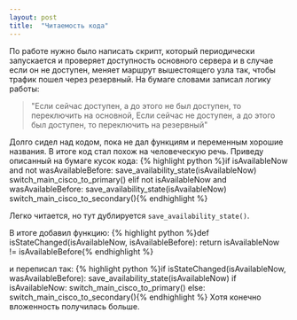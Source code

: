 ```yaml
---
layout: post
title:  "Читаемость кода"
---
```

По работе нужно было написать скрипт, который периодически запускается и проверяет доступность основного сервера и в случае если он не доступен, меняет маршрут вышестоящего узла так, чтобы трафик пошел через резервный.
На бумаге словами записал логику работы:
> "Если сейчас доступен, а до этого не был доступен, то переключить на основной,
> Если сейчас не доступен, а до этого был доступен, то переключить на резервный"

Долго сидел над кодом, пока не дал функциям и переменным хорошие названия.
В итоге код стал похож на человеческую речь. Приведу описанный на бумаге кусок кода:
{% highlight python %}if isAvailableNow and not wasAvailableBefore:
    save_availability_state(isAvailableNow)
    switch_main_cisco_to_primary()
elif not isAvailableNow and wasAvailableBefore:
    save_availability_state(isAvailableNow)
    switch_main_cisco_to_secondary(){% endhighlight %}

Легко читается, но тут дублируется ```save_availability_state()```.

В итоге добавил функцию:
{% highlight python %}def isStateChanged(isAvailableNow, isAvailableBefore):
    return isAvailableNow != isAvailableBefore{% endhighlight %}

и переписал так:
{% highlight python %}if isStateChanged(isAvailableNow, wasAvailableBefore):
    save_availability_state(isAvailableNow)
    if isAvailableNow:
        switch_main_cisco_to_primary()
    else:
        switch_main_cisco_to_secondary(){% endhighlight %}
Хотя конечно вложенность получилась больше.
